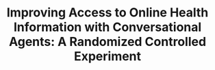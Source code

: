 ---
name: "Improving Access To Online Health Information"
title: "Improving Access to Online Health Information with Conversational Agents: A Randomized Controlled Experiment"
project: ["Research Ethics and Safety Promoted by Embodied Conversational Technology (RESPECT)"]
event: "Journal of Medical Internet Research"
authors:
- name: "Bickmore, T."
- name: "Utami, D."
- name: "Matsuyama, R."
- name: "Paasche-Orlow, M."
year: 2016
resources: null
external_url: http://doi.org/10.2196/jmir.5239
draft: false 
headless: true
---